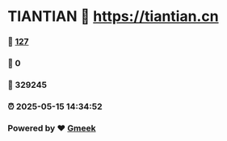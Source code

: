 # TIANTIAN :link: https://tiantian.cn 
### :page_facing_up: [127](https://tiantian.cn/tag.html) 
### :speech_balloon: 0 
### :hibiscus: 329245 
### :alarm_clock: 2025-05-15 14:34:52 
### Powered by :heart: [Gmeek](https://github.com/Meekdai/Gmeek)
